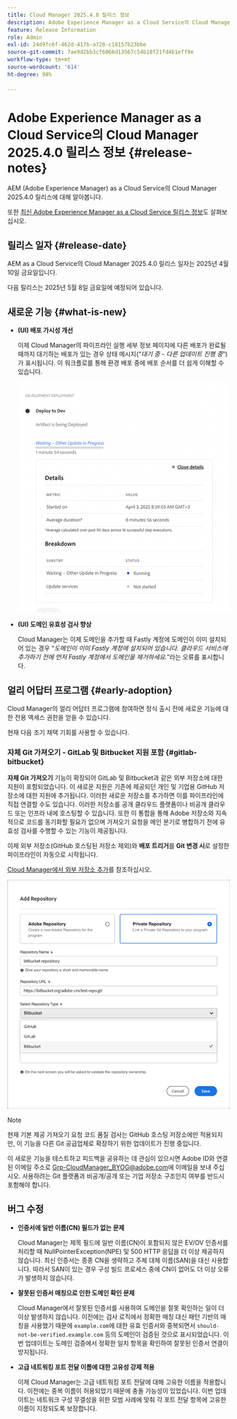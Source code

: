 ```yaml
---
title: Cloud Manager 2025.4.0 릴리스 정보
description: Adobe Experience Manager as a Cloud Service의 Cloud Manager 2025.4.0 릴리스에 대해 알아봅니다.
feature: Release Information
role: Admin
exl-id: 24d9fc6f-462d-417b-a728-c18157b23bbe
source-git-commit: 7ae9d2bb3cf6066d13567c54b18f21fd4b1eff9e
workflow-type: tm+mt
source-wordcount: '614'
ht-degree: 98%

---
```


# Adobe Experience Manager as a Cloud Service의 Cloud Manager 2025.4.0 릴리스 정보 {#release-notes}

<!-- https://wiki.corp.adobe.com/display/DMSArchitecture/Cloud+Manager+2025.03.0+Release -->

AEM (Adobe Experience Manager) as a Cloud Service의 Cloud Manager 2025.4.0 릴리스에 대해 알아봅니다.


또한 [최신 Adobe Experience Manager as a Cloud Service 릴리스 정보](/help/release-notes/release-notes-cloud/release-notes-current.md)도 살펴보십시오.

## 릴리스 일자 {#release-date}

AEM as a Cloud Service의 Cloud Manager 2025.4.0 릴리스 일자는 2025년 4월 10일 금요일입니다.

다음 릴리스는 2025년 5월 8일 금요일에 예정되어 있습니다.

## 새로운 기능 {#what-is-new}

* **(UI) 배포 가시성 개선**

  이제 Cloud Manager의 파이프라인 실행 세부 정보 페이지에 다른 배포가 완료될 때까지 대기하는 배포가 있는 경우 상태 메시지(“*대기 중 - 다른 업데이트 진행 중*”)가 표시됩니다. 이 워크플로를 통해 환경 배포 중에 배포 순서를 더 쉽게 이해할 수 있습니다.  <!-- CMGR-66890 -->

  ![세부 정보와 분류를 보여주는 개발 배포 대화 상자](/help/implementing/cloud-manager/release-notes/assets/dev-deployment.png)

* **(UI) 도메인 유효성 검사 향상**

  Cloud Manager는 이제 도메인을 추가할 때 Fastly 계정에 도메인이 이미 설치되어 있는 경우 “*도메인이 이미 Fastly 계정에 설치되어 있습니다. 클라우드 서비스에 추가하기 전에 먼저 Fastly 계정에서 도메인을 제거하세요.*”라는 오류를 표시합니다.

## 얼리 어답터 프로그램 {#early-adoption}

Cloud Manager의 얼리 어답터 프로그램에 참여하면 정식 출시 전에 새로운 기능에 대한 전용 액세스 권한을 얻을 수 있습니다.

현재 다음 조기 채택 기회를 사용할 수 있습니다.

### 자체 Git 가져오기 - GitLab 및 Bitbucket 지원 포함 {#gitlab-bitbucket}

<!-- BOTH CS & AMS -->

**자체 Git 가져오기** 기능이 확장되어 GitLab 및 Bitbucket과 같은 외부 저장소에 대한 지원이 포함되었습니다. 이 새로운 지원은 기존에 제공되던 개인 및 기업용 GitHub 저장소에 대한 지원에 추가됩니다. 이러한 새로운 저장소를 추가하면 이를 파이프라인에 직접 연결할 수도 있습니다. 이러한 저장소를 공개 클라우드 플랫폼이나 비공개 클라우드 또는 인프라 내에 호스팅할 수 있습니다. 또한 이 통합을 통해 Adobe 저장소와 지속적으로 코드를 동기화할 필요가 없으며 가져오기 요청을 메인 분기로 병합하기 전에 유효성 검사를 수행할 수 있는 기능이 제공됩니다.

이제 외부 저장소(GitHub 호스팅된 저장소 제외)와 **배포 트리거**&#x200B;를 **Git 변경 시**&#x200B;로 설정한 파이프라인이 자동으로 시작됩니다.

[Cloud Manager에서 외부 저장소 추가](/help/implementing/cloud-manager/managing-code/external-repositories.md)를 참조하십시오.

![저장소 추가 대화 상자](/help/implementing/cloud-manager/release-notes/assets/repositories-add-release-notes.png)

>[!NOTE]
>
>현재 기본 제공 가져오기 요청 코드 품질 검사는 GitHub 호스팅 저장소에만 적용되지만, 이 기능을 다른 Git 공급업체로 확장하기 위한 업데이트가 진행 중입니다.

이 새로운 기능을 테스트하고 피드백을 공유하는 데 관심이 있으시면 Adobe ID와 연결된 이메일 주소로 [Grp-CloudManager_BYOG@adobe.com](mailto:grp-cloudmanager_byog@adobe.com)에 이메일을 보내 주십시오. 사용하려는 Git 플랫폼과 비공개/공개 또는 기업 저장소 구조인지 여부를 반드시 포함해야 합니다.

<!--
### AEM Home {#aem-home}

AEM Home introduces a centralized starting point for managing content, assets, and sites within Adobe Experience Manager. Designed to deliver a personalized experience, AEM Home lets you navigate the AEM ecosystem seamlessly according to your roles and goals. Acting as a guide, it provides key insights and recommended actions to help you achieve your objectives efficiently. With a clear, persona-driven layout, AEM Home ensures quick access to essential tools, supporting a streamlined and effective experience across all AEM features.

Available to early adopters, AEM Home offers an optimized experience focused on improving workflows, prioritizing goals, and delivering results. Opting in lets you influence AEM Home's development by providing feedback that helps shape its future and enhances its value for the entire AEM community.

If you are interested in testing this new capability and sharing your feedback, send an email to [Grp-AemHome@adobe.com](mailto:Grp-AemHome@adobe.com) from your email address associated with your Adobe ID. Be sure to include the following information:

* The role that best fits your profile: Content author, Developer, Business owner, Admin, or Other (provide a description).
* Your primary AEM access surface: AEM Sites, AEM Assets, AEM Forms, Cloud Manager, or Other (provide a description). -->

## 버그 수정

* **인증서에 일반 이름(CN) 필드가 없는 문제**

  Cloud Manager는 제목 필드에 일반 이름(CN)이 포함되지 않은 EV/OV 인증서를 처리할 때 NullPointerException(NPE) 및 500 HTTP 응답을 더 이상 제공하지 않습니다. 최신 인증서는 종종 CN을 생략하고 주체 대체 이름(SAN)을 대신 사용합니다. 따라서 SAN이 있는 경우 구성 빌드 프로세스 중에 CN이 없어도 더 이상 오류가 발생하지 않습니다. <!-- CMGR-67548 -->

* **잘못된 인증서 매칭으로 인한 도메인 확인 문제**

  Cloud Manager에서 잘못된 인증서를 사용하여 도메인을 잘못 확인하는 일이 더 이상 발생하지 않습니다. 이전에는 검사 로직에서 정확한 매칭 대신 패턴 기반의 매칭을 사용했기 때문에 `example.com`에 대한 유효 인증서와 중복되면서 `should-not-be-verified.example.com` 등의 도메인이 검증된 것으로 표시되었습니다. 이번 업데이트는 도메인 검증에서 정확한 일치 항목을 확인하여 잘못된 인증서 연결이 방지됩니다. <!-- CMGR-67225 -->

* **고급 네트워킹 포트 전달 이름에 대한 고유성 강제 적용**

  이제 Cloud Manager는 고급 네트워킹 포트 전달에 대해 고유한 이름을 적용합니다. 이전에는 중복 이름이 허용되었기 때문에 충돌 가능성이 있었습니다. 이번 업데이트는 네트워크 구성 무결성을 위한 모범 사례에 맞춰 각 포트 전달 항목에 고유한 이름이 지정되도록 보장합니다. <!-- CMGR-67082 -->


<!-- ## Known issues {#known-issues} -->

